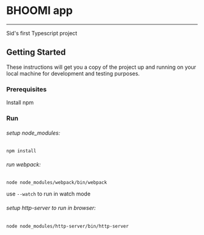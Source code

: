# BHOOMI app
---
Sid's first Typescript project

## Getting Started

These instructions will get you a copy of the project up and running on your local machine for development and testing purposes.

### Prerequisites

Install npm

### Run

###### setup node_modules:

```
npm install
```

###### run webpack:

```
node node_modules/webpack/bin/webpack
```

use `--watch` to run in watch mode

###### setup http-server to run in browser:

```
node node_modules/http-server/bin/http-server
```